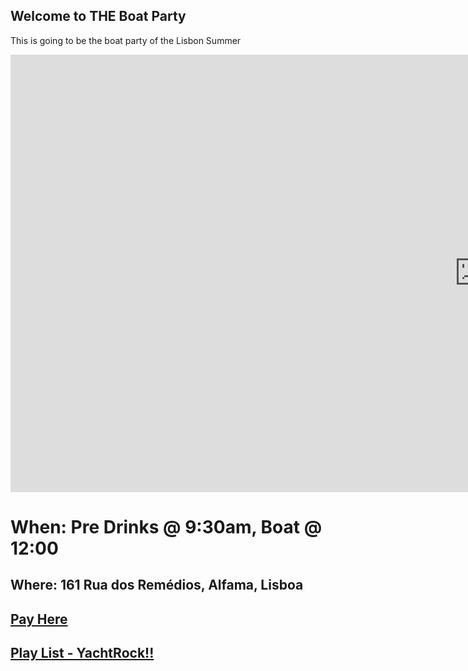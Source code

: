 ## Welcome to THE Boat Party 


This is going to be the boat party of the Lisbon Summer 

<p align = "center">
<iframe width="1500" height="700" src="https://www.youtube.com/embed/w3nH0uEHh7Y" title="YouTube video player" frameborder="0" allow="accelerometer; autoplay; clipboard-write; encrypted-media; gyroscope; picture-in-picture" allowfullscreen></iframe>
</p>



# When: Pre Drinks @ 9:30am, Boat @ 12:00
## Where: 161 Rua dos Remédios, Alfama, Lisboa

## [Pay Here](https://revolut.me/r/qV9mf0fdMF)


## [Play List - YachtRock!!](https://open.spotify.com/playlist/37i9dQZF1DXb3m918yXHxA)


